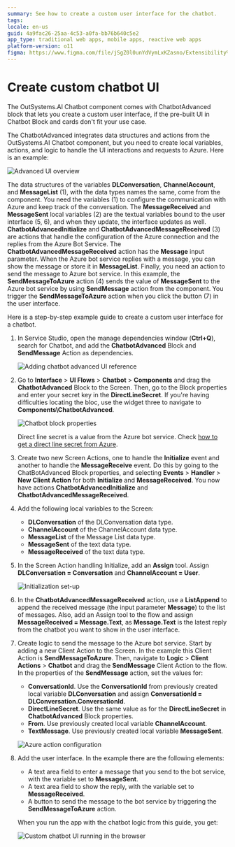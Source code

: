 ```yaml
---
summary: See how to create a custom user interface for the chatbot. 
tags:
locale: en-us
guid: 4a9fac26-25aa-4c53-a0fa-bb76b640c5e2
app_type: traditional web apps, mobile apps, reactive web apps
platform-version: o11
figma: https://www.figma.com/file/jSgZ0l0unYdVymLxKZasno/Extensibility%20and%20Integration?node-id=409:8
---
```


# Create custom chatbot UI

The OutSystems.AI Chatbot component comes with ChatbotAdvanced block that lets you create a custom user interface, if the pre-built UI in Chatbot Block and cards don't fit your use case. 

The ChatbotAdvanced integrates data structures and actions from the OutSystems.AI Chatbot component, but you need to create local variables, actions, and logic to handle the UI interactions and requests to Azure. Here is an example:

![Advanced UI overview](<images/chatbot-advanced-ui-ss.png?width=600>)

The data structures of the variables **DLConversation**, **ChannelAccount**, and **MessageList** (1), with the data types names the same, come from the component. You need the variables (1) to configure the communication with Azure and keep track of the conversation. The **MessageReceived** and **MessageSent** local variables (2) are the textual variables bound to the user interface (5, 6), and when they update, the interface updates as well. **ChatbotAdvancedInitialize** and **ChatbotAdvancedMessageReceived** (3) are actions that handle the configuration of the Azure connection and the replies from the Azure Bot Service. The **ChatbotAdvancedMessageReceived** action has the **Message** input parameter. When the Azure bot service replies with a message, you can show the message or store it in **MessageList**. Finally, you need an action to send the message to Azure bot service. In this example, the **SendMessageToAzure** action (4) sends the value of **MessageSent** to the Azure bot service by using **SendMessage** action from the component. You trigger the **SendMessageToAzure** action when you click the button (7) in the user interface.

Here is a step-by-step example guide to create a custom user interface for a chatbot.

1. In Service Studio, open the manage dependencies window (**Ctrl+Q**), search for Chatbot, and add the **ChatbotAdvanced** Block and **SendMessage** Action as dependencies.

    ![Adding chatbot advanced UI reference](images/chatbot-add-reference-advanced-block.png?width=600)

2. Go to **Interface** > **UI Flows** > **Chatbot** > **Components** and drag the **ChatbotAdvanced** Block to the Screen. Then, go to the Block properties and enter your secret key in the **DirectLineSecret**. If you're having difficulties locating the bloc, use the widget three to navigate to **Components\ChatbotAdvanced**.

    ![Chatbot block properties](images/chatbot-advanced-ui-direct-line-ss.png?width=400)

    <div class="info" markdown="1">

    Direct line secret is a value from the Azure bot service. Check [how to get a direct line secret from Azure](guide-azure-services.md#get-direct-line-key).

    </div>

4. Create two new Screen Actions, one to handle the **Initialize** event and another to handle the **MessageReceive** event. Do this by going to the ChatBotAdvanced Block properties, and selecting **Events** > **Handler** > **New Client Action** for both **Initialize** and **MessageReceived**. You now have actions **ChatbotAdvancedInitialize** and **ChatbotAdvancedMessageReceived**.

5. Add the following local variables to the Screen:

    * **DLConversation** of the DLConversation data type.
    * **ChannelAccount** of the ChannelAccount data type.
    * **MessageList** of the Message List data type.
    * **MessageSent** of the text data type.
    * **MessageReceived** of the text data type.

5. In the Screen Action handling Initialize, add an **Assign** tool. Assign **DLConversation = Conversation** and **ChannelAccount = User**. 

    ![Initialization set-up](images/chatbot-advanced-ui-init-config-ss.png?width=400)

6. In the **ChatbotAdvancedMessageReceived** action, use a **ListAppend** to append the received message (the input parameter **Message**) to the list of messages. Also, add an Assign tool to the flow and assign **MessageReceived = Message.Text**, as **Message.Text** is the latest reply from the chatbot you want to show in the user interface.

7. Create logic to send the message to the Azure bot service. Start by adding a new Client Action to the Screen. In the example this Client Action is **SendMessageToAzure**. Then, navigate to **Logic** > **Client Actions** > **Chatbot** and drag the **SendMessage** Client Action to the flow. In the properties of the **SendMessage** action, set the values for:

    * **ConversationId**. Use the **ConversationId** from previously created local variable **DLConversation** and assign **ConversationId = DLConversation.ConversationId**.
    * **DirectLineSecret**. Use the same value as for the **DirectLineSecret** in **ChatbotAdvanced** Block properties.
    * **From**. Use previously created local variable **ChannelAccount**.
    * **TextMessage**. Use previously created local variable **MessageSent**.

    ![Azure action configuration](images/chatbot-advanced-ui-sendmessage-config-ss.png?width=400)

8. Add the user interface. In the example there are the following elements:
    
    * A text area field to enter a message that you send to the bot service, with the variable set to **MessageSent**.
    * A text area field to show the reply, with the variable set to **MessageReceived**.
    * A button to send the message to the bot service by triggering the **SendMessageToAzure** action.

    When you run the app with the chatbot logic from this guide, you get:

    ![Custom chatbot UI running in the browser](images/chatbot-advanced-ui-browser-preview.png?width=600)
